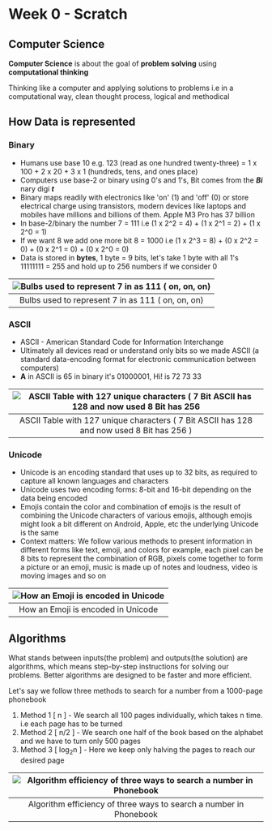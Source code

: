 # Week 0 - Scratch

## Computer Science
**Computer Science** is about the goal of **problem solving** using **computational thinking**

Thinking like a computer and applying solutions to problems i.e in a computational way, clean thought process, logical and methodical

## How Data is represented
### Binary
- Humans use base 10 e.g. 123 (read as one hundred twenty-three) = 1 x 100 + 2 x 20 + 3 x 1 (hundreds, tens, and ones place)
- Computers use base-2 or binary using 0's and 1's, Bit comes from the _**Bi**_ nary digi _**t**_
- Binary maps readily with electronics like 'on' (1) and 'off' (0) or store electrical charge using transistors, modern devices like laptops and mobiles have millions and billions of them. Apple M3 Pro has 37 billion
- In base-2/binary the number 7 = 111 i.e (1 x 2^2 = 4) + (1 x 2^1 = 2) + (1 x 2^0 = 1)
- If we want 8 we add one more bit 8 = 1000 i.e (1 x 2^3 = 8) + (0 x 2^2 = 0) + (0 x 2^1 = 0) + (0 x 2^0 = 0)
- Data is stored in **bytes**, 1 byte = 9 bits, let's take 1 byte with all 1's 11111111 = 255 and hold up to 256 numbers if we consider 0

| ![Bulbs used to represent 7 in as 111 ( on, on, on)](https://github.com/user-attachments/assets/c9a11472-c464-4441-995a-891215a31a9e) |
|:----------------------:|
| Bulbs used to represent 7 in as 111 ( on, on, on) |

### ASCII
- ASCII - American Standard Code for Information Interchange
- Ultimately all devices read or understand only bits so we made ASCII (a standard data-encoding format for electronic communication between computers)
- **A** in ASCII is 65 in binary it's 01000001, Hi! is 72 73 33

| ![ASCII Table with 127 unique characters  ( 7 Bit ASCII has 128 and now used 8 Bit has 256 ](https://github.com/user-attachments/assets/03903ca2-cf3c-4bb6-9ec9-9fe5dfc10a4a) |
|:----------------------:|
| ASCII Table with 127 unique characters  ( 7 Bit ASCII has 128 and now used 8 Bit has 256 ) |

### Unicode
- Unicode is an encoding standard that uses up to 32 bits, as required to capture all known languages and characters
- Unicode uses two encoding forms: 8-bit and 16-bit depending on the data being encoded
- Emojis contain the color and combination of emojis is the result of combining the Unicode characters of various emojis, although emojis might look a bit different on Android, Apple, etc the underlying Unicode is the same
- Context matters: We follow various methods to present information in different forms like text, emoji, and colors for example, each pixel can be 8 bits to represent the combination of RGB,  pixels come together to form a picture or an emoji, music is made up of notes and loudness, video is moving images and so on

| ![How an Emoji is encoded in Unicode](https://github.com/user-attachments/assets/1b4799fd-3873-4cb1-8bfe-1b7b6d8d4f9a) |
|:----------------------:|
| How an Emoji is encoded in Unicode |

## Algorithms
What stands between inputs(the problem) and outputs(the solution) are algorithms, which means step-by-step instructions for solving our problems. Better algorithms are designed to be faster and more efficient.

Let's say we follow three methods to search for a number from a 1000-page phonebook
1. Method 1 [ n ] - We search all 100 pages individually, which takes n time. i.e each page has to be turned
2. Method 2 [ n/2 ] - We search one half of the book based on the alphabet and we have to turn only 500 pages
3. Method 3 [ log<sub>2</sub>n ] - Here we keep only halving the pages to reach our desired page

| ![Algorithm efficiency of three ways to search a number in Phonebook](https://github.com/user-attachments/assets/6104e944-76ea-43d4-92ac-affafc4527bb) |
|:----------------------:|
| Algorithm efficiency of three ways to search a number in Phonebook |

